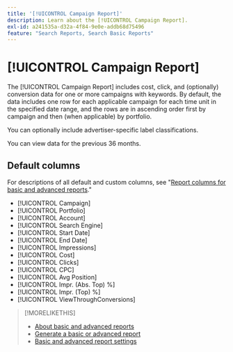 ```yaml
---
title: '[!UICONTROL Campaign Report]'
description: Learn about the [!UICONTROL Campaign Report].
exl-id: a241535a-d32a-4f84-9e0e-addb68d75496
feature: "Search Reports, Search Basic Reports"
---
```

# [!UICONTROL Campaign Report]

The [!UICONTROL Campaign Report] includes cost, click, and (optionally) conversion data for one or more campaigns with keywords. By default, the data includes one row for each applicable campaign for each time unit in the specified date range, and the rows are in ascending order first by campaign and then (when applicable) by portfolio.

You can optionally include advertiser-specific label classifications.

You can view data for the previous 36 months.

## Default columns

For descriptions of all default and custom columns, see "[Report columns for basic and advanced reports](basic-advanced-report-columns.md)."

* [!UICONTROL Campaign]
* [!UICONTROL Portfolio]
* [!UICONTROL Account]
* [!UICONTROL Search Engine]
* [!UICONTROL Start Date]
* [!UICONTROL End Date]
* [!UICONTROL Impressions]
* [!UICONTROL Cost]
* [!UICONTROL Clicks]
* [!UICONTROL CPC]
* [!UICONTROL Avg Position]
* [!UICONTROL Impr. (Abs. Top) %]
* [!UICONTROL Impr. (Top) %]
* [!UICONTROL ViewThroughConversions]

>[!MORELIKETHIS]
>
>* [About basic and advanced reports](basic-advanced-report-about.md)
>* [Generate a basic or advanced report](basic-advanced-report-generate.md)
>* [Basic and advanced report settings](basic-advanced-report-settings.md)
